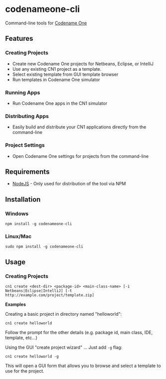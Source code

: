 # codenameone-cli
Command-line tools for [Codename One](http://wwww.codenameone.com)

## Features

### Creating Projects

* Create new Codename One projects for Netbeans, Eclipse, or IntelliJ
* Use any existing CN1 project as a template.
* Select existing template from GUI template browser
* Run templates in Codename One simulator

### Running Apps

* Run Codename One apps in the CN1 simulator

### Distributing Apps

* Easily build and distribute your CN1 applications directly from the command-line

### Project Settings

* Open Codename One settings for projects from the command-line

## Requirements

* [NodeJS](https://nodejs.org/en/) - Only used for distribution of the tool via NPM

## Installation

### Windows

~~~~
npm install -g codenameone-cli
~~~~

### Linux/Mac

~~~~
sudo npm install -g codenameone-cli
~~~~

## Usage

### Creating Projects

~~~~
cn1 create <dest-dir> <package-id> <main-class-name> [-i Netbeans|Eclipse|IntelliJ] [-t http://example.com/project/template.zip]
~~~~

**Examples**

Creating a basic project in directory named "helloworld":

~~~~
cn1 create helloworld
~~~~

Follow the prompt for the other details (e.g. package id, main class, IDE, template, etc...)

Using the GUI "create project wizard" ...  Just add `-g` flag:

~~~~
cn1 create helloworld -g
~~~~

This will open a GUI form that allows you to browse and select a template to use for the project.
